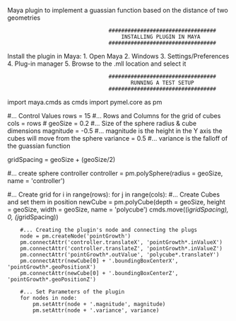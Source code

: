 Maya plugin to implement a guassian function based on the distance of two geometries

                                    ##################################
                                        INSTALLING PLUGIN IN MAYA
                                    ##################################

Install the plugin in Maya:
    1. Open Maya
    2. Windows
    3. Settings/Preferences
    4. Plug-in manager
    5. Browse to the .mll location and select it

                                    ##################################
                                           RUNNING A TEST SETUP 
                                    ##################################
                                    
import maya.cmds as cmds
import pymel.core as pm

#... Control Values
rows = 15            #... Rows and Columns for the grid of cubes
cols = rows          #
geoSize = 0.2        #... Size of the sphere radius & cube dimensions
magnitude = -0.5     #... magnitude is the height in the Y axis the cubes will move from the sphere
variance = 0.5       #... variance is the falloff of the guassian function 

gridSpacing = geoSize + (geoSize/2)

#... create sphere controller
controller = pm.polySphere(radius = geoSize, name = 'controller')

#... Create grid 
for i in range(rows):
    for j in range(cols):
        #... Create Cubes and set them in position
        newCube = pm.polyCube(depth = geoSize, height = geoSize, width = geoSize, name = 'polycube')
        cmds.move((i*gridSpacing), 0, (j*gridSpacing))
        
        #... Creating the plugin's node and connecting the plugs
        node = pm.createNode('pointGrowth')
        pm.connectAttr('controller.translateX', 'pointGrowth*.inValueX')
        pm.connectAttr('controller.translateZ', 'pointGrowth*.inValueZ')
        pm.connectAttr('pointGrowth*.outValue', 'polycube*.translateY')
        pm.connectAttr(newCube[0] + '.boundingBoxCenterX', 'pointGrowth*.geoPositionX')
        pm.connectAttr(newCube[0] + '.boundingBoxCenterZ', 'pointGrowth*.geoPositionZ')

        #... Set Parameters of the plugin
        for nodes in node:
            pm.setAttr(node + '.magnitude', magnitude)
            pm.setAttr(node + '.variance', variance)
        
